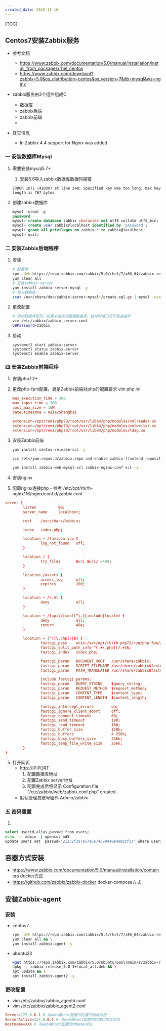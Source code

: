 ```yaml
---
created_date: 2020-11-16
---
```


[TOC]

## Centos7安装Zabbix服务
- 参考文档
    - https://www.zabbix.com/documentation/5.0/manual/installation/install_from_packages/rhel_centos 
    - https://www.zabbix.com/download?zabbix=5.0&os_distribution=centos&os_version=7&db=mysql&ws=nginx

- zabbix服务由3个组件组成C
    + 数据库
    + zabbix后端
    + zabbix前端
    + 
-  其它信息
    - In Zabbix 4.4 support for Nginx was added

### 一 安装数据库Mysql
1. 需要安装mysql5.7+
    1. 安装5.6导入zabbix数据库数据时报错
    ```log
    ERROR 1071 (42000) at line 348: Specified key was too long; max key length is 767 bytes
    ```

2. 创建zabbix数据库
    ```sql
    mysql -uroot -p
    password
    mysql> create database zabbix character set utf8 collate utf8_bin;
    mysql> create user zabbix@localhost identified by 'password';
    mysql> grant all privileges on zabbix.* to zabbix@localhost;
    mysql> quit;
    ```

### 二 安装Zabbix后端程序
1. 安装
    ```bash
    # 配置源
    rpm -Uvh https://repo.zabbix.com/zabbix/5.0/rhel/7/x86_64/zabbix-release-5.0-1.el7.noarch.rpm
    yum clean all
    # 安装zabbix-server
    yum install zabbix-server-mysql -y
    # 导入数据库
    zcat /usr/share/doc/zabbix-server-mysql*/create.sql.gz | mysql -uzabbix -p zabbix
    ```

2. 更改配置
    ```bash
    # 添加数据库密码，如果未能成功连接数据库，启动时端口将不会被监听
    vim /etc/zabbix/zabbix_server.conf
    DBPassword=zabbix
    ```

3. 启动
    ```
    systemctl start zabbix-server
    systemctl status zabbix-server
    systemctl enable zabbix-server
    ```


### 四 安装Zabbix前端程序
1. 安装php7.2+

2. 更改php-fpm配置，满足Zabbix前端对php的配置要求 vim php.ini
    ```conf 
    max_execution_time = 300
    max_input_time = 300
    post_max_size = 16M
    date.timezone = Asia/Shanghai

    extension=/opt/remi/php73/root/usr/lib64/php/modules/xmlreader.so
    extension=/opt/remi/php73/root/usr/lib64/php/modules/xmlwriter.so
    extension=/opt/remi/php73/root/usr/lib64/php/modules/ldap.so
    ```

2. 安装Zabbix前端
    ```bash
    yum install centos-release-scl -y

    vim /etc/yum.repos.d/zabbix.repo and enable zabbix-frontend repository.

    yum install zabbix-web-mysql-scl zabbix-nginx-conf-scl -y
    ```
    
3. 安装nginx

4. 配置nginx连接php - 参考 /etc/opt/rh/rh-nginx116/nginx/conf.d/zabbix.conf
```conf
server {
        listen          80;
        server_name     localhost;

        root    /usr/share/zabbix;

        index   index.php;

        location = /favicon.ico {
                log_not_found   off;
        }

        location / {
                try_files       $uri $uri/ =404;
        }

        location /assets {
                access_log      off;
                expires         10d;
        }

        location ~ /\.ht {
                deny            all;
        }

        location ~ /(api\/|conf[^\.]|include|locale) {
                deny            all;
                return          404;
        }

        location ~ [^/]\.php(/|$) {
                fastcgi_pass    unix:/var/opt/rh/rh-php72/run/php-fpm/zabbix.sock;
                fastcgi_split_path_info ^(.+\.php)(/.+)$;
                fastcgi_index   index.php;

                fastcgi_param   DOCUMENT_ROOT   /usr/share/zabbix;
                fastcgi_param   SCRIPT_FILENAME /usr/share/zabbix$fastcgi_script_name;
                fastcgi_param   PATH_TRANSLATED /usr/share/zabbix$fastcgi_script_name;

                include fastcgi_params;
                fastcgi_param   QUERY_STRING    $query_string;
                fastcgi_param   REQUEST_METHOD  $request_method;
                fastcgi_param   CONTENT_TYPE    $content_type;
                fastcgi_param   CONTENT_LENGTH  $content_length;

                fastcgi_intercept_errors        on;
                fastcgi_ignore_client_abort     off;
                fastcgi_connect_timeout         60;
                fastcgi_send_timeout            180;
                fastcgi_read_timeout            180;
                fastcgi_buffer_size             128k;
                fastcgi_buffers                 4 256k;
                fastcgi_busy_buffers_size       256k;
                fastcgi_temp_file_write_size    256k;
        }
}

```


5. 打开网页
   - http://IP:PORT
       1. 配置数据库地址
       2. 配置Zabbix server地址
       3. 配置完成后将显示 Configuration file "/etc/zabbix/web/zabbix.conf.php" created.
   - 默认管理员账号密码 Admin/zabbix

### 五 密码重置
1.  
```bash
select userid,alias,passwd from users;
echo -n  admin  | openssl md5
update users set  passwd='21232f297a57a5a743894a0e4a801fc3' where userid = '1';
```
## 容器方式安装
- https://www.zabbix.com/documentation/5.0/manual/installation/containers docker方式
- https://github.com/zabbix/zabbix-docker docker-compose方式

## 安装Zabbix-agent
### 安装

- centos7
    ```bash
    rpm -Uvh https://repo.zabbix.com/zabbix/5.4/rhel/7/x86_64/zabbix-release-5.4-1.el7.noarch.rpm && \
    yum clean all && \
    yum install zabbix-agent -y
    ```

- ubuntu20
    ```bash
    wget https://repo.zabbix.com/zabbix/5.0/ubuntu/pool/main/z/zabbix-release/zabbix-release_5.0-1+focal_all.deb && \
    dpkg -i zabbix-release_5.0-1+focal_all.deb && \
    apt update && \
    apt install zabbix-agent2 -y
    ```

### 更改配置
- vim /etc/zabbix/zabbix_agentd.conf
- vim /etc/zabbix/zabbix_agent2.conf
```conf
Server=127.0.0.1 # 与web端host配置的的接口地址对应
ServerActive=127.0.0.1 # 与web端host配置的的接口地址对应
Hostname=XXX # 与web端host配置的的Name对应
```

